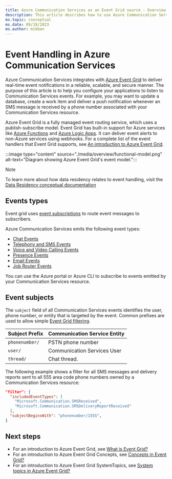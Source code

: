 ```yaml
---
title: Azure Communication Services as an Event Grid source - Overview
description: This article describes how to use Azure Communication Services as an Event Grid event source.
ms.topic: conceptual
ms.date: 09/19/2023
ms.author: mikben
---
```


# Event Handling in Azure Communication Services

Azure Communication Services integrates with [Azure Event Grid](https://azure.microsoft.com/services/event-grid/) to deliver real-time event notifications in a reliable, scalable, and secure manner. The purpose of this article is to help you configure your applications to listen to Communication Services events. For example, you may want to update a database, create a work item and deliver a push notification whenever an SMS message is received by a phone number associated with your Communication Services resource.

Azure Event Grid is a fully managed event routing service, which uses a publish-subscribe model. Event Grid has built-in support for Azure services like [Azure Functions](../azure-functions/functions-overview.md) and [Azure Logic Apps](../azure-functions/functions-overview.md). It can deliver event alerts to non-Azure services using webhooks. For a complete list of the event handlers that Event Grid supports, see [An introduction to Azure Event Grid](overview.md).

:::image type="content" source="./media/overview/functional-model.png" alt-text="Diagram showing Azure Event Grid's event model.":::

> [!NOTE]
> To learn more about how data residency relates to event handling, visit the [Data Residency conceptual documentation](../communication-services/concepts/privacy.md)

## Events types

Event grid uses [event subscriptions](concepts.md#event-subscriptions) to route event messages to subscribers.

Azure Communication Services emits the following event types:

* [Chat Events](./communication-services-chat-events.md)
* [Telephony and SMS Events](./communication-services-telephony-sms-events.md)
* [Voice and Video Calling Events](./communication-services-voice-video-events.md)
* [Presence Events](./communication-services-presence-events.md)
* [Email Events](./communication-services-email-events.md)
* [Job Router Events](./communication-services-router-events.md)

You can use the Azure portal or Azure CLI to subscribe to events emitted by your Communication Services resource. 

## Event subjects

The `subject` field of all Communication Services events identifies the user, phone number, or entity that is targeted by the event. Common prefixes are used to allow simple [Event Grid filtering](event-filtering.md).

| Subject Prefix                              | Communication Service Entity |
| ------------------------------------------- | ---------------------------- |
| `phonenumber/`                              | PSTN phone number            |
| `user/`                                     | Communication Services User  |
| `thread/`                                   | Chat thread.                 |

The following example shows a filter for all SMS messages and delivery reports sent to all 555 area code phone numbers owned by a Communication Services resource:

```json
"filter": {
  "includedEventTypes": [
    "Microsoft.Communication.SMSReceived",
    "Microsoft.Communication.SMSDeliveryReportReceived"
  ],
  "subjectBeginsWith": "phonenumber/1555",
}
```

## Next steps

* For an introduction to Azure Event Grid, see [What is Event Grid?](./overview.md)
* For an introduction to Azure Event Grid Concepts, see [Concepts in Event Grid?](./concepts.md)
* For an introduction to Azure Event Grid SystemTopics, see [System topics in Azure Event Grid?](./system-topics.md)
